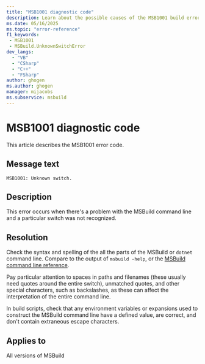 ```yaml
---
title: "MSB1001 diagnostic code"
description: Learn about the possible causes of the MSB1001 build error, and get troubleshooting tips.
ms.date: 05/16/2025
ms.topic: "error-reference"
f1_keywords:
 - MSB1001
 - MSBuild.UnknownSwitchError
dev_langs:
  - "VB"
  - "CSharp"
  - "C++"
  - "FSharp"
author: ghogen
ms.author: ghogen
manager: mijacobs
ms.subservice: msbuild
---
```


# MSB1001 diagnostic code

<!-- :::ErrorDefinitionDescription::: -->
<!-- :::editable-content name="introDescription"::: -->
This article describes the MSB1001 error code.
<!-- :::editable-content-end::: -->

## Message text

<!-- :::editable-content name="messageText"::: -->
`MSB1001: Unknown switch.`
<!-- :::editable-content-end::: -->
<!-- MSB1001: Unknown switch. -->

<!-- :::editable-content name="postOutputDescription"::: -->
## Description

This error occurs when there's a problem with the MSBuild command line and a particular switch was not recognized.

## Resolution

Check the syntax and spelling of the all the parts of the MSBuild or `dotnet` command line. Compare to the output of `msbuild -help`, or the [MSBuild command line reference](../msbuild-command-line-reference.md).

Pay particular attention to spaces in paths and filenames (these usually need quotes around the entire switch), unmatched quotes, and other special characters, such as backslashes, as these can affect the interpretation of the entire command line.

In build scripts, check that any environment variables or expansions used to construct the MSBuild command line have a defined value, are correct, and don't contain extraneous escape characters.
<!-- :::editable-content-end::: -->
<!-- :::ErrorDefinitionDescription-end::: -->

## Applies to

All versions of MSBuild
